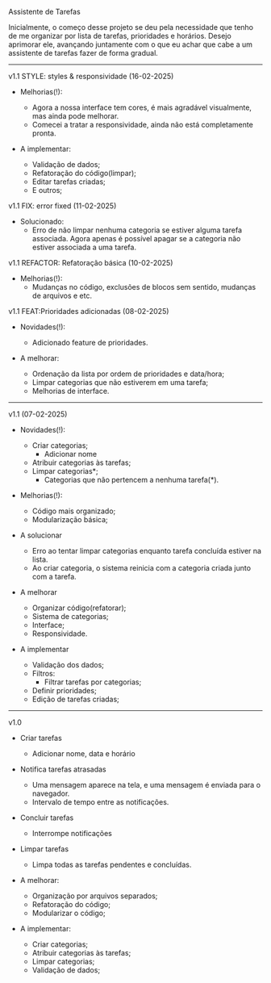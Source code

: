 Assistente de Tarefas

Inicialmente, o começo desse projeto se deu pela necessidade que tenho de me organizar por lista de tarefas, prioridades e horários. Desejo aprimorar ele, avançando juntamente com o que eu achar que cabe a um assistente de tarefas fazer de forma gradual. 

------------------------------------------------------------

v1.1 STYLE: styles & responsividade (16-02-2025)
- Melhorias(!):
    - Agora a nossa interface tem cores, é mais agradável visualmente, mas ainda pode melhorar.
    - Comecei a tratar a responsividade, ainda não está completamente pronta.

- A implementar:
    - Validação de dados;
    - Refatoração do código(limpar);
    - Editar tarefas criadas;
    - E outros;

v1.1 FIX: error fixed (11-02-2025)
- Solucionado:
    - Erro de não limpar nenhuma categoria se estiver alguma tarefa associada. Agora apenas é possível apagar se a categoria não estiver associada a uma tarefa. 

v1.1 REFACTOR: Refatoração básica (10-02-2025)
- Melhorias(!):
    - Mudanças no código, exclusões de blocos sem sentido, mudanças de arquivos e etc.

v1.1 FEAT:Prioridades adicionadas (08-02-2025)
- Novidades(!):
    - Adicionado feature de prioridades.
    
- A melhorar:
    - Ordenação da lista por ordem de prioridades e data/hora;
    - Limpar categorias que não estiverem em uma tarefa;
    - Melhorias de interface.

------------------------------------------------------------

v1.1 (07-02-2025)
- Novidades(!):
    - Criar categorias;
        - Adicionar nome
    - Atribuir categorias às tarefas;
    - Limpar categorias*;
        - Categorias que não pertencem a nenhuma tarefa(*).

- Melhorias(!):
    - Código mais organizado;
    - Modularização básica;

- A solucionar
    - Erro ao tentar limpar categorias enquanto tarefa concluída estiver na lista.
    - Ao criar categoria, o sistema reinicia com a categoria criada junto com a tarefa.

- A melhorar
    - Organizar código(refatorar);
    - Sistema de categorias;
    - Interface;
    - Responsividade.

- A implementar
    - Validação dos dados;
    - Filtros:
        - Filtrar tarefas por categorias;
    - Definir prioridades;
    - Edição de tarefas criadas;

------------------------------------------------------------

v1.0
- Criar tarefas
    - Adicionar nome, data e horário
- Notifica tarefas atrasadas
    - Uma mensagem aparece na tela, e uma mensagem é enviada para o navegador.
    - Intervalo de tempo entre as notificações.
- Concluir tarefas
    - Interrompe notificações
- Limpar tarefas
    - Limpa todas as tarefas pendentes e concluídas.

- A melhorar:
    - Organização por arquivos separados;
    - Refatoração do código;
    - Modularizar o código;

- A implementar:
    - Criar categorias;
    - Atribuir categorias às tarefas;
    - Limpar categorias;
    - Validação de dados;


    
